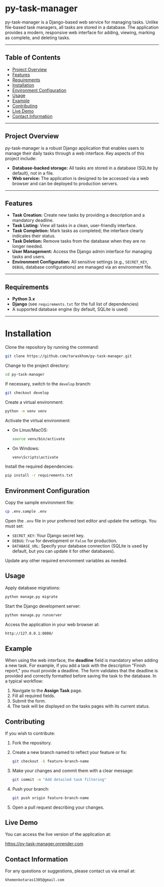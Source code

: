 # py-task-manager

py-task-manager is a Django-based web service for managing tasks. Unlike file-based task managers, all tasks are stored in a database. The application provides a modern, responsive web interface for adding, viewing, marking as complete, and deleting tasks.

---

## Table of Contents
- [Project Overview](#project-overview)
- [Features](#features)
- [Requirements](#requirements)
- [Installation](#installation)
- [Environment Configuration](#environment-configuration)
- [Usage](#usage)
- [Example](#example)
- [Contributing](#contributing)
- [Live Demo](#live-demo)
- [Contact Information](#contact-information)

---

## Project Overview
py-task-manager is a robust Django application that enables users to manage their daily tasks through a web interface. Key aspects of this project include:
- **Database-backed storage:** All tasks are stored in a database (SQLite by default), not in a file.
- **Web service:** The application is designed to be accessed via a web browser and can be deployed to production servers.

---

## Features
- **Task Creation:** Create new tasks by providing a description and a mandatory deadline.
- **Task Listing:** View all tasks in a clean, user-friendly interface.
- **Task Completion:** Mark tasks as completed; the interface clearly indicates their status.
- **Task Deletion:** Remove tasks from the database when they are no longer needed.
- **User Management:** Access the Django admin interface for managing tasks and users.
- **Environment Configuration:** All sensitive settings (e.g., `SECRET_KEY`, `DEBUG`, database configurations) are managed via an environment file.

---

## Requirements
- **Python 3.x**
- **Django** (see `requirements.txt` for the full list of dependencies)
- A supported database engine (by default, SQLite is used)

---

# Installation

Clone the repository by running the command:

```sh
git clone https://github.com/taraskhom/py-task-manager.git
```

Change to the project directory:

```sh
cd py-task-manager
```

If necessary, switch to the `develop` branch:

```sh
git checkout develop
```

Create a virtual environment:

```sh
python -m venv venv
```

Activate the virtual environment:

- On Linux/MacOS:

  ```sh
  source venv/bin/activate
  ```

- On Windows:

  ```sh
  venv\Scripts\activate
  ```

Install the required dependencies:

```sh
pip install -r requirements.txt
```

## Environment Configuration

Copy the sample environment file:

```sh
cp .env.sample .env
```

Open the `.env` file in your preferred text editor and update the settings. You must set:

- `SECRET_KEY`: Your Django secret key.
- `DEBUG`: `True` for development or `False` for production.
- `DATABASE_URL`: Specify your database connection (SQLite is used by default, but you can update it for other databases).

Update any other required environment variables as needed.

## Usage

Apply database migrations:

```sh
python manage.py migrate
```

Start the Django development server:

```sh
python manage.py runserver
```

Access the application in your web browser at:

```sh
http://127.0.0.1:8000/
```

## Example

When using the web interface, the **deadline** field is mandatory when adding a new task.
For example, if you add a task with the description "Finish report," you must provide a deadline.
The form validates that the deadline is provided and correctly formatted before saving the task to the database. In a typical workflow:

1. Navigate to the **Assign Task** page.
2. Fill all required fields.
3. Submit the form.
4. The task will be displayed on the tasks pages with its current status.

## Contributing

If you wish to contribute:

1. Fork the repository.
2. Create a new branch named to reflect your feature or fix:

   ```sh
   git checkout -b feature-branch-name
   ```

3. Make your changes and commit them with a clear message:

   ```sh
   git commit -m "Add detailed task filtering"
   ```

4. Push your branch:

   ```sh
   git push origin feature-branch-name
   ```

5. Open a pull request describing your changes.

## Live Demo

You can access the live version of the application at:

https://py-task-manager.onrender.com

## Contact Information

For any questions or suggestions, please contact us via email at:

```sh
khomenkotaras1305@gmail.com
```
